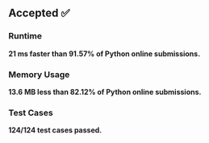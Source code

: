 <h2> Accepted ✅ </h2>
<h3> Runtime </h3>
<p><b>21 ms<b> faster than <b>91.57%</b> of Python online submissions.</p>

<h3> Memory Usage </h3>
<p><b>13.6 MB</b> less than <b>82.12%</b> of Python online submissions.</p>

<h3> Test Cases </h3>
<p>124/124 test cases passed.<p>
